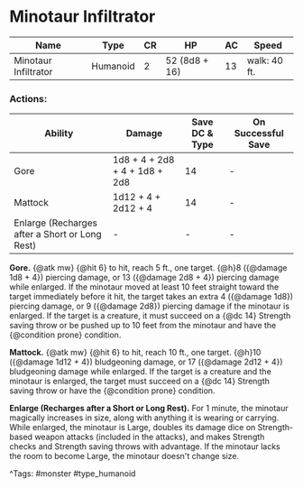 # Minotaur Infiltrator

| Name | Type | CR | HP | AC | Speed |
|------|------|----|----|----|-------|
| Minotaur Infiltrator | Humanoid | 2 | 52 (8d8 + 16) | 13 | walk: 40 ft. |

### Actions:

| Ability | Damage | Save DC & Type | On Successful Save |
|---------|--------|----------------|--------------------|
| Gore | 1d8 + 4 + 2d8 + 4 + 1d8 + 2d8 | 14 | - |
| Mattock | 1d12 + 4 + 2d12 + 4 | 14 | - |
| Enlarge (Recharges after a Short or Long Rest) | - | - | - |


**Gore.** {@atk mw} {@hit 6} to hit, reach 5 ft., one target. {@h}8 ({@damage 1d8 + 4}) piercing damage, or 13 ({@damage 2d8 + 4}) piercing damage while enlarged. If the minotaur moved at least 10 feet straight toward the target immediately before it hit, the target takes an extra 4 ({@damage 1d8}) piercing damage, or 9 ({@damage 2d8}) piercing damage if the minotaur is enlarged. If the target is a creature, it must succeed on a {@dc 14} Strength saving throw or be pushed up to 10 feet from the minotaur and have the {@condition prone} condition.

**Mattock.** {@atk mw} {@hit 6} to hit, reach 10 ft., one target. {@h}10 ({@damage 1d12 + 4}) bludgeoning damage, or 17 ({@damage 2d12 + 4}) bludgeoning damage while enlarged. If the target is a creature and the minotaur is enlarged, the target must succeed on a {@dc 14} Strength saving throw or have the {@condition prone} condition.

**Enlarge (Recharges after a Short or Long Rest).** For 1 minute, the minotaur magically increases in size, along with anything it is wearing or carrying. While enlarged, the minotaur is Large, doubles its damage dice on Strength-based weapon attacks (included in the attacks), and makes Strength checks and Strength saving throws with advantage. If the minotaur lacks the room to become Large, the minotaur doesn't change size.

^Tags: #monster #type_humanoid